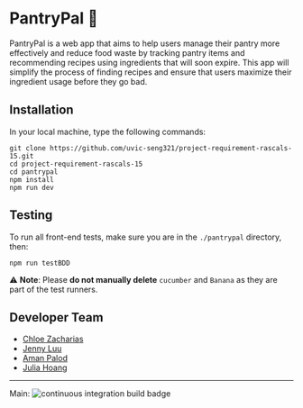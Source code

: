 # PantryPal 🥕
PantryPal is a web app that aims to help users manage their pantry more effectively and reduce food waste by tracking pantry items and recommending recipes using ingredients that will soon expire. This app will simplify the process of finding recipes and ensure that users maximize their ingredient usage before they go bad.


## Installation
In your local machine, type the following commands:

```
git clone https://github.com/uvic-seng321/project-requirement-rascals-15.git 
cd project-requirement-rascals-15
cd pantrypal
npm install
npm run dev
```

## Testing

To run all front-end tests, make sure you are in the ```./pantrypal``` directory, then:
```
npm run testBDD
```
⚠️ **Note**: Please **do not manually delete** ```cucumber``` and ```Banana``` as they are part of the test runners.

## Developer Team

- [Chloe Zacharias](https://github.com/chloezacharias-uvic)
- [Jenny Luu](https://github.com/j7uu)
- [Aman Palod](https://github.com/palodaman)
- [Julia Hoang](https://github.com/julhoang)  

---

Main: ![continuous integration build badge](https://github.com/uvic-seng321/project-requirement-rascals-15/actions/workflows/npm-gulp.yml/badge.svg)
